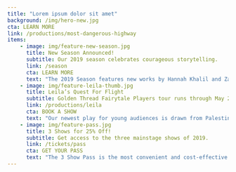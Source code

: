 ```yaml
---
title: "Lorem ipsum dolor sit amet"
background: /img/hero-new.jpg
cta: LEARN MORE
link: /productions/most-dangerous-highway
items:
    - image: img/feature-new-season.jpg
      title: New Season Announced!
      subtitle: Our 2019 season celebrates courageous storytelling.
      link: /season
      cta: LEARN MORE
      text: "The 2019 Season features new works by Hannah Khalil and Zahra Noorbakhsh, and the 20th anniversary of the ReOrient Festival of Short Plays."
    - image: img/feature-leila-thumb.jpg
      title: Leila’s Quest For Flight
      subtitle: Golden Thread Fairytale Players tour runs through May 2019.
      link: /productions/leila
      cta: BOOK A SHOW
      text: "Our newest play for young audiences is drawn from Palestinian folk tales, and is touring Bay Area schools, libraries and festivals."
    - image: img/feature-pass.jpg
      title: 3 Shows for 25% Off!
      subtitle: Get access to the three mainstage shows of 2019.
      link: /tickets/pass
      cta: GET YOUR PASS
      text: "The 3 Show Pass is the most convenient and cost-effective way to enjoy our 2019 Season."
---
```


